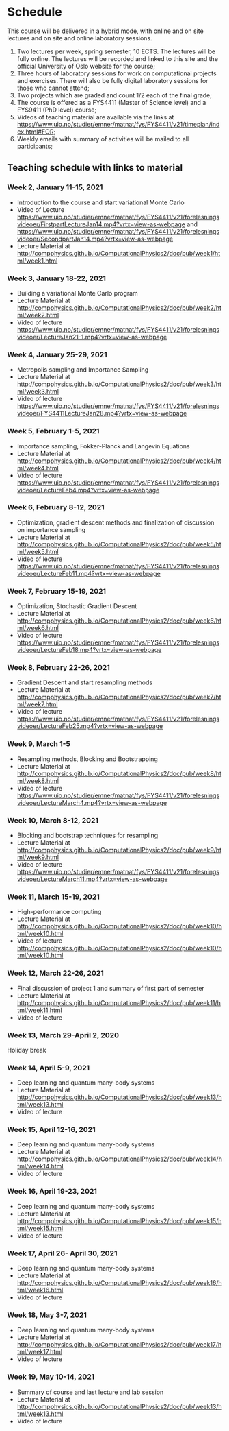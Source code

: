 # Schedule
This course will be delivered in a hybrid mode, with online and on site lectures and on site and online laboratory sessions. 

1. Two lectures per week, spring semester, 10 ECTS. The lectures will be fully online. The lectures will be recorded and linked to this site and the official University of Oslo website for the course;
2. Three hours of laboratory sessions for work on computational projects and exercises. There will  also be fully digital laboratory sessions for those who cannot attend;
3. Two projects which are graded and count 1/2 each of the final grade;
4. The course is offered as a FYS4411 (Master of Science level) and a FYS9411 (PhD level) course;
5. Videos of teaching material are available via the links at https://www.uio.no/studier/emner/matnat/fys/FYS4411/v21/timeplan/index.html#FOR;
6. Weekly emails with summary of activities will be mailed to all participants;


## Teaching schedule with links to material


###  Week 2, January 11-15, 2021
- Introduction to the course and start variational Monte Carlo
- Video of Lecture https://www.uio.no/studier/emner/matnat/fys/FYS4411/v21/forelesningsvideoer/FirstpartLectureJan14.mp4?vrtx=view-as-webpage and https://www.uio.no/studier/emner/matnat/fys/FYS4411/v21/forelesningsvideoer/SecondpartJan14.mp4?vrtx=view-as-webpage
- Lecture Material at http://compphysics.github.io/ComputationalPhysics2/doc/pub/week1/html/week1.html

###  Week 3, January 18-22, 2021

- Building a variational Monte Carlo program
- Lecture Material at http://compphysics.github.io/ComputationalPhysics2/doc/pub/week2/html/week2.html
- Video of lecture https://www.uio.no/studier/emner/matnat/fys/FYS4411/v21/forelesningsvideoer/LectureJan21-1.mp4?vrtx=view-as-webpage

### Week 4, January 25-29, 2021

- Metropolis sampling and Importance Sampling
- Lecture Material at http://compphysics.github.io/ComputationalPhysics2/doc/pub/week3/html/week3.html
- Video of lecture https://www.uio.no/studier/emner/matnat/fys/FYS4411/v21/forelesningsvideoer/FYS4411LectureJan28.mp4?vrtx=view-as-webpage

### Week 5, February 1-5, 2021

- Importance sampling, Fokker-Planck and Langevin Equations
- Lecture Material at http://compphysics.github.io/ComputationalPhysics2/doc/pub/week4/html/week4.html
- Video of lecture https://www.uio.no/studier/emner/matnat/fys/FYS4411/v21/forelesningsvideoer/LectureFeb4.mp4?vrtx=view-as-webpage

### Week 6, February 8-12, 2021

- Optimization, gradient descent methods and finalization of discussion on importance sampling
- Lecture Material at http://compphysics.github.io/ComputationalPhysics2/doc/pub/week5/html/week5.html
- Video of lecture https://www.uio.no/studier/emner/matnat/fys/FYS4411/v21/forelesningsvideoer/LectureFeb11.mp4?vrtx=view-as-webpage

### Week 7, February 15-19, 2021

- Optimization, Stochastic Gradient Descent
- Lecture Material at http://compphysics.github.io/ComputationalPhysics2/doc/pub/week6/html/week6.html
- Video of lecture https://www.uio.no/studier/emner/matnat/fys/FYS4411/v21/forelesningsvideoer/LectureFeb18.mp4?vrtx=view-as-webpage

### Week 8, February 22-26, 2021

- Gradient Descent and start resampling methods
- Lecture Material at http://compphysics.github.io/ComputationalPhysics2/doc/pub/week7/html/week7.html
- Video of lecture https://www.uio.no/studier/emner/matnat/fys/FYS4411/v21/forelesningsvideoer/LectureFeb25.mp4?vrtx=view-as-webpage

### Week 9, March 1-5

- Resampling methods, Blocking and Bootstrapping
- Lecture Material at http://compphysics.github.io/ComputationalPhysics2/doc/pub/week8/html/week8.html
- Video of lecture https://www.uio.no/studier/emner/matnat/fys/FYS4411/v21/forelesningsvideoer/LectureMarch4.mp4?vrtx=view-as-webpage

### Week 10, March 8-12, 2021

- Blocking and bootstrap techniques for resampling
- Lecture Material at http://compphysics.github.io/ComputationalPhysics2/doc/pub/week9/html/week9.html
- Video of lecture https://www.uio.no/studier/emner/matnat/fys/FYS4411/v21/forelesningsvideoer/LectureMarch11.mp4?vrtx=view-as-webpage

### Week 11, March  15-19, 2021

- High-performance computing
- Lecture Material at http://compphysics.github.io/ComputationalPhysics2/doc/pub/week10/html/week10.html
- Video of lecture http://compphysics.github.io/ComputationalPhysics2/doc/pub/week10/html/week10.html

### Week 12, March 22-26, 2021

- Final discussion of project 1 and summary of first part of semester
- Lecture Material at http://compphysics.github.io/ComputationalPhysics2/doc/pub/week11/html/week11.html
- Video of lecture 

### Week 13, March 29-April 2, 2020

Holiday break

### Week 14, April 5-9, 2021

- Deep learning and quantum many-body systems
- Lecture Material at http://compphysics.github.io/ComputationalPhysics2/doc/pub/week13/html/week13.html
- Video of lecture 

### Week 15, April  12-16, 2021

- Deep learning and quantum many-body systems
- Lecture Material at http://compphysics.github.io/ComputationalPhysics2/doc/pub/week14/html/week14.html
- Video of lecture 

### Week 16, April 19-23, 2021

- Deep learning and quantum many-body systems
- Lecture Material at http://compphysics.github.io/ComputationalPhysics2/doc/pub/week15/html/week15.html
- Video of lecture 

### Week 17, April 26- April 30, 2021

- Deep learning and quantum many-body systems
- Lecture Material at http://compphysics.github.io/ComputationalPhysics2/doc/pub/week16/html/week16.html
- Video of lecture 

### Week 18, May 3-7, 2021

- Deep learning and quantum many-body systems
- Lecture Material at http://compphysics.github.io/ComputationalPhysics2/doc/pub/week17/html/week17.html
- Video of lecture 


### Week 19, May 10-14, 2021

- Summary of course and last lecture and lab session
- Lecture Material at http://compphysics.github.io/ComputationalPhysics2/doc/pub/week13/html/week13.html
- Video of lecture 

